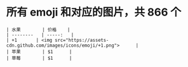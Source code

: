 #  所有 emoji 和对应的图片，共 866 个

    | 水果        | 价格    |
    | --------   | -----:   |
    | +1       | <img src="https://assets-cdn.github.com/images/icons/emoji/+1.png">      | 
    | 苹果        | $1      |
    | 草莓        | $1      |
 
  
